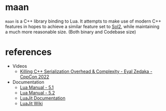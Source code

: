 # maan

`maan` is a C++ library binding to Lua. It attempts to make use of modern C++ features in hopes to achieve a similar
feature set to [Sol2](https://github.com/ThePhD/sol2/), while maintaining a much more reasonable size. (Both binary and
Codebase size)

# references

- Videos
  - [Killing C++ Serialization Overhead & Complexity - Eyal Zedaka - CppCon 2022](https://youtu.be/G7-GQhCw8eE)
- Documentation
  - [Lua Manual - 5.1](https://www.lua.org/manual/5.1/manual.html)
  - [Lua Manual - 5.2](https://www.lua.org/manual/5.2/manual.html)
  - [LuaJit Documentation](https://repo.or.cz/w/luajit-2.0.git/blob_plain/v2.1:/doc/luajit.html)
  - [LuaJit Wiki](http://web.archive.org/web/20220517052639/http://wiki.luajit.org/Home)